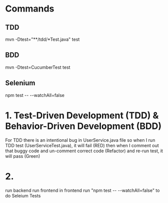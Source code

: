 
# Commands

## TDD
mvn -Dtest="**/tdd/*Test.java" test

## BDD
mvn -Dtest=CucumberTest test

## Selenium
npm test -- --watchAll=false

# 1. Test-Driven Development (TDD) & Behavior-Driven Development (BDD)

For TDD there is an intentional bug in UserService.java file
        so when I run TDD test (UserServiceTest.java), it will fail (RED)
        then when I comment out that buggy code and un-comment correct code (Refactor) and re-run test, it will pass (Green)

# 2.

run backend
run frontend
in frontend run "npm test -- --watchAll=false" to do Seleium Tests